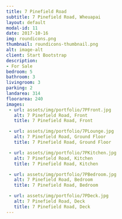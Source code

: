 ```yaml
---
title: 7 Pinefield Road
subtitle: 7 Pinefield Road, Wheuapai
layout: default
modal-id: 11
date: 2017-10-16
img: roundicons.png
thumbnail: roundicons-thumbnail.png
alt: image-alt
client: Start Bootstrap
description:
- For Sale
bedroom: 5
bathroom: 3
livingroom: 3
parking: 2
landarea: 314
floorarea: 240
images:
 - url: assets/img/portfolio/7PFront.jpg
   alt: 7 Pinefield Road, Front
   title: 7 Pinefield Road, Front

 - url: assets/img/portfolio/7PLounge.jpg
   alt: 7 Pinefield Road, Ground Floor
   title: 7 Pinefield Road, Ground Floor

 - url: assets/img/portfolio/7PKitchen.jpg
   alt: 7 Pinefield Road, Kitchen
   title: 7 Pinefield Road, Kitchen

 - url: assets/img/portfolio/7PBedroom.jpg
   alt: 7 Pinefield Road, Bedroom
   title: 7 Pinefield Road, Bedroom

 - url: assets/img/portfolio/7PDeck.jpg
   alt: 7 Pinefield Road, Deck
   title: 7 Pinefield Road, Deck
---
```

